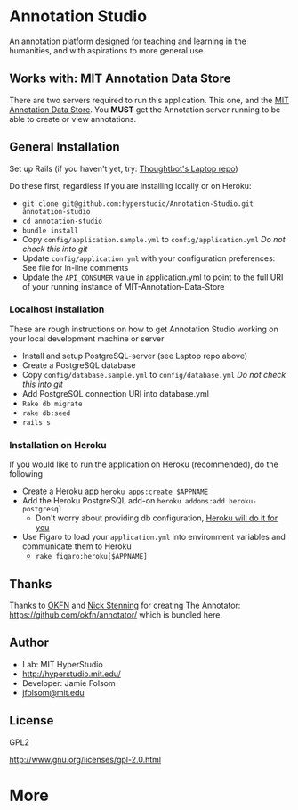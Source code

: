 # Annotation Studio
An annotation platform designed for teaching and learning in the humanities, and with aspirations to more general use.

## Works with: MIT Annotation Data Store
There are two servers required to run this application. This one, and the [MIT Annotation Data Store](https://github.com/hyperstudio/MIT-Annotation-Data-Store).
You __MUST__ get the Annotation server running to be able to create or view annotations.



## General Installation
Set up Rails (if you haven't yet, try: [Thoughtbot's Laptop repo](https://github.com/thoughtbot/laptop))

Do these first, regardless if you are installing locally or on Heroku:
- ```git clone git@github.com:hyperstudio/Annotation-Studio.git annotation-studio```
- ```cd annotation-studio```
- ```bundle install```
- Copy `config/application.sample.yml` to `config/application.yml` _Do not check this into git_
- Update `config/application.yml` with your configuration preferences: See file for in-line comments
- Update the `API_CONSUMER` value in application.yml to point to the full URI of your running instance of MIT-Annotation-Data-Store


### Localhost installation
These are rough instructions on how to get Annotation Studio working on your local development machine or server

- Install and setup PostgreSQL-server (see Laptop repo above)
- Create a PostgreSQL database
- Copy `config/database.sample.yml` to `config/database.yml` _Do not check this into git_
- Add PostgreSQL connection URI into database.yml
- `Rake db migrate`
- `rake db:seed`
- ```rails s```

### Installation on Heroku
If you would like to run the application on Heroku (recommended), do the following


- Create a Heroku app `heroku apps:create $APPNAME`
- Add the Heroku PostgreSQL add-on `heroku addons:add heroku-postgresql`
  - Don't worry about providing db configuration, [Heroku will do it for you](https://devcenter.heroku.com/articles/heroku-postgresql#connecting-in-rails)
- Use Figaro to load your `application.yml` into environment variables and communicate them to Heroku
  -  `rake figaro:heroku[$APPNAME]`


## Thanks
Thanks to [OKFN](https://github.com/okfn/) and [Nick Stenning](https://github.com/nickstenning/) for creating The Annotator: https://github.com/okfn/annotator/ which is bundled here.

## Author
- Lab: MIT HyperStudio
- http://hyperstudio.mit.edu/
- Developer: Jamie Folsom
- jfolsom@mit.edu

## License
GPL2

http://www.gnu.org/licenses/gpl-2.0.html
 
# More
